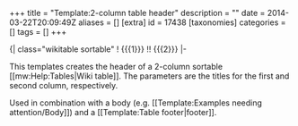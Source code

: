 +++
title = "Template:2-column table header"
description = ""
date = 2014-03-22T20:09:49Z
aliases = []
[extra]
id = 17438
[taxonomies]
categories = []
tags = []
+++

<includeonly>
{| class="wikitable sortable"
 ! {{{1}}} !! {{{2}}}
 |-
</includeonly>

<noinclude>This templates creates the header of a 2-column sortable [[mw:Help:Tables|Wiki table]]. The parameters are the titles for the first and second column, respectively.

Used in combination with a body (e.g. [[Template:Examples needing attention/Body]]) and a [[Template:Table footer|footer]].</noinclude>
